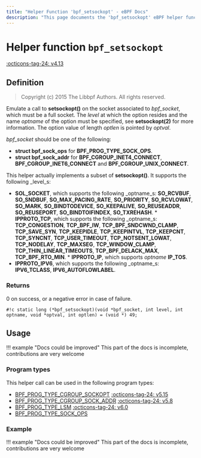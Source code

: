 ```yaml
---
title: "Helper Function 'bpf_setsockopt' - eBPF Docs"
description: "This page documents the 'bpf_setsockopt' eBPF helper function, including its defintion, usage, program types that can use it, and examples."
---
```

# Helper function `bpf_setsockopt`

<!-- [FEATURE_TAG](bpf_setsockopt) -->
[:octicons-tag-24: v4.13](https://github.com/torvalds/linux/commit/8c4b4c7e9ff0447995750d9329949fa082520269)
<!-- [/FEATURE_TAG] -->

## Definition

> Copyright (c) 2015 The Libbpf Authors. All rights reserved.


<!-- [HELPER_FUNC_DEF] -->
Emulate a call to **setsockopt()** on the socket associated to _bpf_socket_, which must be a full socket. The _level_ at which the option resides and the name _optname_ of the option must be specified, see **setsockopt(2)** for more information. The option value of length _optlen_ is pointed by _optval_.

_bpf_socket_ should be one of the following:

* **struct bpf_sock_ops** for **BPF_PROG_TYPE_SOCK_OPS**.
* **struct bpf_sock_addr** for **BPF_CGROUP_INET4_CONNECT**,
  **BPF_CGROUP_INET6_CONNECT** and **BPF_CGROUP_UNIX_CONNECT**.

This helper actually implements a subset of **setsockopt()**. It supports the following _level_s:

* **SOL_SOCKET**, which supports the following _optname_s:
  **SO_RCVBUF**, **SO_SNDBUF**, **SO_MAX_PACING_RATE**,   **SO_PRIORITY**, **SO_RCVLOWAT**, **SO_MARK**,   **SO_BINDTODEVICE**, **SO_KEEPALIVE**, **SO_REUSEADDR**,   **SO_REUSEPORT**, **SO_BINDTOIFINDEX**, **SO_TXREHASH**. * **IPPROTO_TCP**, which supports the following _optname_s:
  **TCP_CONGESTION**, **TCP_BPF_IW**,   **TCP_BPF_SNDCWND_CLAMP**, **TCP_SAVE_SYN**,   **TCP_KEEPIDLE**, **TCP_KEEPINTVL**, **TCP_KEEPCNT**,   **TCP_SYNCNT**, **TCP_USER_TIMEOUT**, **TCP_NOTSENT_LOWAT**,   **TCP_NODELAY**, **TCP_MAXSEG**, **TCP_WINDOW_CLAMP**,   **TCP_THIN_LINEAR_TIMEOUTS**, **TCP_BPF_DELACK_MAX**,   **TCP_BPF_RTO_MIN**. * **IPPROTO_IP**, which supports _optname_ **IP_TOS**.
* **IPPROTO_IPV6**, which supports the following _optname_s:
  **IPV6_TCLASS**, **IPV6_AUTOFLOWLABEL**.

### Returns

0 on success, or a negative error in case of failure.

`#!c static long (*bpf_setsockopt)(void *bpf_socket, int level, int optname, void *optval, int optlen) = (void *) 49;`
<!-- [/HELPER_FUNC_DEF] -->

## Usage

!!! example "Docs could be improved"
    This part of the docs is incomplete, contributions are very welcome

### Program types

This helper call can be used in the following program types:

<!-- DO NOT EDIT MANUALLY -->
<!-- [HELPER_FUNC_PROG_REF] -->
 * [BPF_PROG_TYPE_CGROUP_SOCKOPT](../program-type/BPF_PROG_TYPE_CGROUP_SOCKOPT.md) [:octicons-tag-24: v5.15](2c531639deb5e3ddfd6e8123b82052b2d9fbc6e5)
 * [BPF_PROG_TYPE_CGROUP_SOCK_ADDR](../program-type/BPF_PROG_TYPE_CGROUP_SOCK_ADDR.md) [:octicons-tag-24: v5.8](beecf11bc2188067824591612151c4dc6ec383c7)
 * [BPF_PROG_TYPE_LSM](../program-type/BPF_PROG_TYPE_LSM.md) [:octicons-tag-24: v6.0](9113d7e48e9128522b9f5a54dfd30dff10509a92)
 * [BPF_PROG_TYPE_SOCK_OPS](../program-type/BPF_PROG_TYPE_SOCK_OPS.md)
<!-- [/HELPER_FUNC_PROG_REF] -->

### Example

!!! example "Docs could be improved"
    This part of the docs is incomplete, contributions are very welcome
